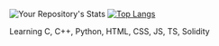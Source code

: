 <!-- [![jaeskim's 42 stats](https://badge42.herokuapp.com/api/stats/rboldini?darkmode=true&privacyEmail=false&privacyName=true)](https://github.com/JaeSeoKim/badge42) -->
<!-- </br> -->

![Your Repository's Stats](https://github-readme-stats.vercel.app/api?username=rboldini&show_icons=true)
[![Top Langs](https://github-readme-stats.vercel.app/api/top-langs/?username=rboldini&layout=compact)](https://github.com/rboldini/github-readme-stats)


Learning C, C++, Python, HTML, CSS, JS, TS, Solidity

